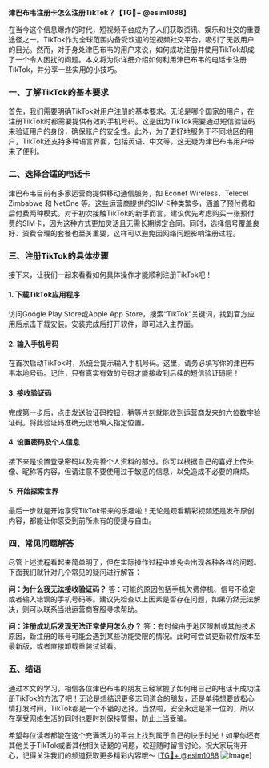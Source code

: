 **津巴布韦注册卡怎么注册TikTok？【TG💪+ @esim1088】**

在当今这个信息爆炸的时代，短视频平台成为了人们获取资讯、娱乐和社交的重要途径之一。TikTok作为全球范围内备受欢迎的短视频社交平台，吸引了无数用户的目光。然而，对于身处津巴布韦的用户来说，如何成功注册并使用TikTok却成了一个令人困扰的问题。本文将为你详细介绍如何利用津巴布韦的电话卡注册TikTok，并分享一些实用的小技巧。

### 一、了解TikTok的基本要求

首先，我们需要明确TikTok对用户注册的基本要求。无论是哪个国家的用户，在注册TikTok时都需要提供有效的手机号码。这是因为TikTok需要通过短信验证码来验证用户的身份，确保账户的安全性。此外，为了更好地服务于不同地区的用户，TikTok还支持多种语言界面，包括英语、中文等，这无疑为津巴布韦用户带来了便利。

### 二、选择合适的电话卡

津巴布韦目前有多家运营商提供移动通信服务，如 Econet Wireless、Telecel Zimbabwe 和 NetOne 等。这些运营商提供的SIM卡种类繁多，涵盖了预付费和后付费两种模式。对于初次接触TikTok的新手而言，建议优先考虑购买一张预付费的SIM卡，因为这种方式更加灵活且无需长期绑定合同。同时，选择信号覆盖良好、资费合理的套餐也至关重要，这样可以避免因网络问题影响注册过程。

### 三、注册TikTok的具体步骤

接下来，让我们一起来看看如何具体操作才能顺利注册TikTok吧！

#### 1. 下载TikTok应用程序
访问Google Play Store或Apple App Store，搜索“TikTok”关键词，找到官方应用后点击下载安装。安装完成后打开软件，即可进入主界面。

#### 2. 输入手机号码
在首次启动TikTok时，系统会提示输入手机号码。这里，请务必填写你的津巴布韦本地号码。记住，只有真实有效的号码才能接收到后续的短信验证码哦！

#### 3. 接收验证码
完成第一步后，点击发送验证码按钮，稍等片刻就能收到运营商发来的六位数字验证码。将此验证码准确无误地填入指定位置。

#### 4. 设置密码及个人信息
接下来是设置登录密码以及完善个人资料的部分。你可以根据自己的喜好上传头像、昵称等内容，但请注意不要使用过于敏感的信息，以免造成不必要的麻烦。

#### 5. 开始探索世界
最后一步就是开始享受TikTok带来的乐趣啦！无论是观看精彩视频还是发布原创内容，都能让你感受到前所未有的便捷与自由。

### 四、常见问题解答

尽管上述流程看起来简单明了，但在实际操作过程中难免会出现各种各样的问题。下面我们就针对几个常见的疑问进行解答：

**问：为什么我无法接收验证码？**
答：可能的原因包括手机欠费停机、信号不稳定或者输入错误的手机号码等。建议先检查以上因素是否存在问题，如果仍然无法解决，则可以联系当地运营商客服寻求帮助。

**问：注册成功后发现无法正常使用怎么办？**
答：有时候由于地区限制或其他技术原因，新注册的账号可能会遇到某些功能受限的情况。此时可尝试更新软件版本至最新版，或者直接卸载重装试试看。

### 五、结语

通过本文的学习，相信各位津巴布韦的朋友已经掌握了如何用自己的电话卡成功注册TikTok的方法了吧！无论是想结识更多志同道合的朋友，还是单纯想要放松心情打发时间，TikTok都是一个不错的选择。当然啦，安全永远是第一位的，所以在享受网络生活的同时也要时刻保持警惕，防止上当受骗。

希望每位读者都能在这个充满活力的平台上找到属于自己的快乐时光！如果你还有其他关于TikTok或者其他相关话题的问题，欢迎随时留言讨论。祝大家玩得开心，记得关注我们的频道获取更多精彩内容哦～ [[TG💪+ @esim1088](https://t.me/s/esim1088) ![Image](https://i.postimg.cc/4NQfJmqS/Snipaste-2025-05-13-00-14-12.png)]